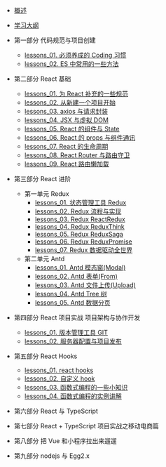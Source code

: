 - [概述](README.md)

- [学习大纲](schedule.md)

- 第一部分 代码规范与项目创建
  - [lessons_01. 必须养成的 Coding 习惯](unit_01/lessons_01.md)
  - [lessons_02. ES 中常用的一些方法](unit_01/lessons_02.md)
- 第二部分 React 基础
  - [lessons_01. 为 React 补充的一些规范](unit_02/lessons_01.md)
  - [lessons_02. 从新建一个项目开始](unit_02/lessons_02.md)
  - [lessons_03. axios 与请求封装](unit_02/lessons_03.md)
  - [lessons_04. JSX 与虚拟 DOM](unit_02/lessons_04.md)
  - [lessons_05. React 的组件与 State](unit_02/lessons_05.md)
  - [lessons_06. React 的 props 与组件通讯](unit_02/lessons_06.md)
  - [lessons_07. React 的生命周期](unit_02/lessons_07.md)
  - [lessons_08. React Router 与路由守卫](unit_02/lessons_08.md)
  - [lessons_09. React 路由懒加载](unit_02/lessons_09.md)
- 第三部分 React 进阶
  - 第一单元 Redux
    - [lessons_01. 状态管理工具 Redux](unit_03/lessons_01.md)
    - [lessons_02. Redux 流程与实现](unit_03/lessons_02.md)
    - [lessons_03. Redux ReactRedux](unit_03/lessons_03.md)
    - [lessons_04. Redux ReduxThink](unit_03/lessons_04.md)
    - [lessons_05. Redux ReduxSaga](unit_03/lessons_05.md)
    - [lessons_06. Redux ReduxPromise](unit_03/lessons_06.md)
    - [lessons_07. Redux 数据驱动全世界](unit_03/lessons_07.md)
  - 第二单元 Antd
    - [lessons_01. Antd 模态窗(Modal)](unit_03/lessons_01.md)
    - [lessons_02. Antd 表单(From)](unit_03/lessons_02.md)
    - [lessons_03. Antd 文件上传(Upload)](unit_03/lessons_03.md)
    - [lessons_04. Antd Tree 树 ](unit_03/lessons_04.md)
    - [lessons_05. Antd 数据分页 ](unit_03/lessons_05.md)
- 第四部分 React 项目实战 项目架构与协作开发
  - [lessons_01. 版本管理工具 GIT](unit_04/lessons_01.md)
  - [lessons_02. 服务器配置与项目发布](unit_04/lessons_02.md)
- 第五部分 React Hooks
  - [lessons_01. react hooks ](unit_05/lessons_03.md)
  - [lessons_02. 自定义 hook ](unit_05/lessons_04.md)
  - [lessons_03. 函数式编程的一些小知识 ](unit_05/lessons_01.md)
  - [lessons_04. 函数式编程的实例讲解 ](unit_05/lessons_02.md)
- 第六部分 React 与 TypeScript
- 第七部分 React + TypeScript 项目实战之移动电商篇
- 第八部分 把 Vue 和小程序拉出来遛遛
- 第九部分 nodejs 与 Egg2.x

